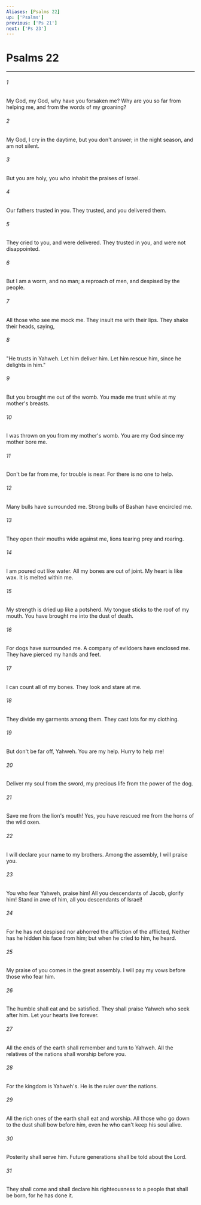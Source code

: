 ```yaml
---
Aliases: [Psalms 22]
up: ['Psalms']
previous: ['Ps 21']
next: ['Ps 23']
---
```

# Psalms 22
***





###### 1 

My God, my God, why have you forsaken me? Why are you so far from helping me, and from the words of my groaning? 



###### 2 

My God, I cry in the daytime, but you don't answer; in the night season, and am not silent. 



###### 3 

But you are holy, you who inhabit the praises of Israel. 



###### 4 

Our fathers trusted in you. They trusted, and you delivered them. 



###### 5 

They cried to you, and were delivered. They trusted in you, and were not disappointed. 



###### 6 

But I am a worm, and no man; a reproach of men, and despised by the people. 



###### 7 

All those who see me mock me. They insult me with their lips. They shake their heads, saying, 



###### 8 

"He trusts in Yahweh. Let him deliver him. Let him rescue him, since he delights in him." 



###### 9 

But you brought me out of the womb. You made me trust while at my mother's breasts. 



###### 10 

I was thrown on you from my mother's womb. You are my God since my mother bore me. 



###### 11 

Don't be far from me, for trouble is near. For there is no one to help. 



###### 12 

Many bulls have surrounded me. Strong bulls of Bashan have encircled me. 



###### 13 

They open their mouths wide against me, lions tearing prey and roaring. 



###### 14 

I am poured out like water. All my bones are out of joint. My heart is like wax. It is melted within me. 



###### 15 

My strength is dried up like a potsherd. My tongue sticks to the roof of my mouth. You have brought me into the dust of death. 



###### 16 

For dogs have surrounded me. A company of evildoers have enclosed me. They have pierced my hands and feet. 



###### 17 

I can count all of my bones. They look and stare at me. 



###### 18 

They divide my garments among them. They cast lots for my clothing. 



###### 19 

But don't be far off, Yahweh. You are my help. Hurry to help me! 



###### 20 

Deliver my soul from the sword, my precious life from the power of the dog. 



###### 21 

Save me from the lion's mouth! Yes, you have rescued me from the horns of the wild oxen. 



###### 22 

I will declare your name to my brothers. Among the assembly, I will praise you. 



###### 23 

You who fear Yahweh, praise him! All you descendants of Jacob, glorify him! Stand in awe of him, all you descendants of Israel! 



###### 24 

For he has not despised nor abhorred the affliction of the afflicted, Neither has he hidden his face from him; but when he cried to him, he heard. 



###### 25 

My praise of you comes in the great assembly. I will pay my vows before those who fear him. 



###### 26 

The humble shall eat and be satisfied. They shall praise Yahweh who seek after him. Let your hearts live forever. 



###### 27 

All the ends of the earth shall remember and turn to Yahweh. All the relatives of the nations shall worship before you. 



###### 28 

For the kingdom is Yahweh's. He is the ruler over the nations. 



###### 29 

All the rich ones of the earth shall eat and worship. All those who go down to the dust shall bow before him, even he who can't keep his soul alive. 



###### 30 

Posterity shall serve him. Future generations shall be told about the Lord. 



###### 31 

They shall come and shall declare his righteousness to a people that shall be born, for he has done it.

